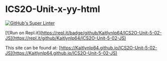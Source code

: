 # ICS2O-Unit-x-yy-html

[![GitHub's Super Linter](https://github.com/KaitlynIp64/ICS2O-Unit-5-02-JS/workflows/Kaitlyn%20Super%20Linter/badge.svg)](https://github.com/KaitlynIp64/ICS2O-Unit-5-02-JS/actions)

[![Run on Repl.it](https://repl.it/badge/github/KaitlynIp64/ICS2O-Unit-5-02-JS](https://repl.it/github/KaitlynIp64/ICS2O-Unit-5-02-JS)

This site can be found at: [https://KaitlynIp64.github.io/ICS2O-Unit-5-02-JS](https://KaitlynIp64.github.io/ICS2O-Unit-5-02-JS)

